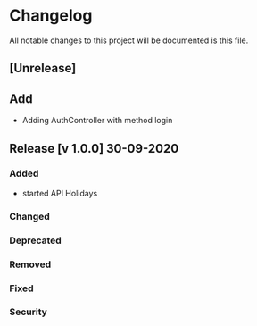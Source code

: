 # Changelog

All notable changes to this project will be documented is this file.

## [Unrelease]

## Add

- Adding AuthController with method login

## Release [v 1.0.0] 30-09-2020

### Added

- started API Holidays

### Changed


### Deprecated


### Removed


### Fixed


### Security

